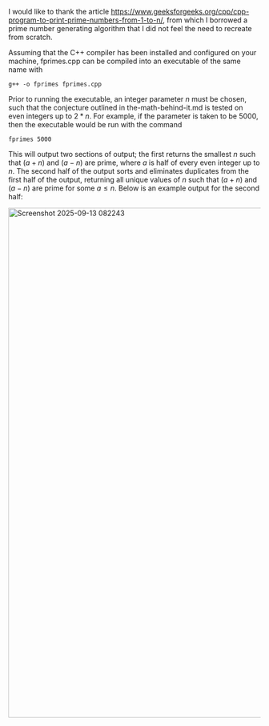 I would like to thank the article https://www.geeksforgeeks.org/cpp/cpp-program-to-print-prime-numbers-from-1-to-n/, from which I borrowed a prime number generating algorithm that I did not feel the need to recreate from scratch.

Assuming that the C++ compiler has been installed and configured on your machine, fprimes.cpp can be compiled into an executable of the same name with

```g++ -o fprimes fprimes.cpp```

Prior to running the executable, an integer parameter $n$ must be chosen, such that the conjecture outlined in the-math-behind-it.md is tested on even integers up to $2*n$. For example, if the parameter is taken to be 5000, then the executable would be run with the command

```fprimes 5000```

This will output two sections of output; the first returns the smallest $n$ such that $(a+n)$ and $(a-n)$ are prime, where $a$ is half of every even integer up to $n$. The second half of the output sorts and eliminates duplicates from the first half of the output, returning all unique values of $n$ such that $(a+n)$ and $(a-n)$ are prime for some $a \le n$. Below is an example output for the second half:

<img width="1919" height="1019" alt="Screenshot 2025-09-13 082243" src="https://github.com/user-attachments/assets/1074916c-e816-486b-b708-f88618ef1e7a" />
